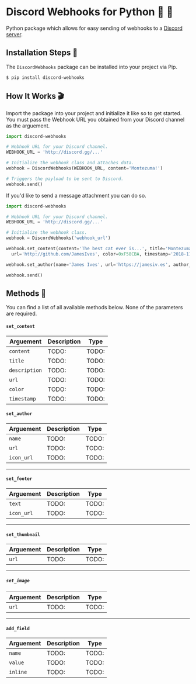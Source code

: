 # Discord Webhooks for Python 🔗 🐍
Python package which allows for easy sending of webhooks to a [Discord server](https://discordapp.com/).

## Installation Steps 💽
The `DiscordWebhooks` package can be installed into your project via Pip.

```
$ pip install discord-webhooks
```

## How It Works 🎬

Import the package into your project and initialize it like so to get started. You must pass the Webhook URL you obtained from your Discord channel as the arguement. 

```python
import discord-webhooks

# Webhook URL for your Discord channel.
WEBHOOK_URL = 'http://discord.gg/...'

# Initialize the webhook class and attaches data.
webhook = DiscordWebhooks(WEBHOOK_URL, content='Montezuma!')

# Triggers the payload to be sent to Discord.
webhook.send()

```

If you'd like to send a message attachment you can do so.


```python
import discord-webhooks

# Webhook URL for your Discord channel.
WEBHOOK_URL = 'http://discord.gg/...'

# Initialize the webhook class.
webhook = DiscordWebhooks('webhook_url')

webhook.set_content(content='The best cat ever is...', title='Montezuma!', description='Seriously!', \
  url='http://github.com/JamesIves', color=0xF58CBA, timestamp='2018-11-09T04:10:42.039Z')

webhook.set_author(name='James Ives', url='https://jamesiv.es', author_icon='https://jamesiv.es/montezuma.png')

webhook.send()
```

## Methods 📡
You can find a list of all available methods below. None of the parameters are required.

#### `set_content`
| Arguement  | Description | Type |
| ------------- | ------------- | ------------- |
| `content`  | TODO: | TODO: |
| `title`  | TODO: | TODO: |
| `description`  | TODO: | TODO: |
| `url`  | TODO: | TODO: |
| `color`  | TODO: | TODO: |
| `timestamp`  | TODO: | TODO: |


#### `set_author`
| Arguement  | Description | Type |
| ------------- | ------------- | ------------- |
| `name`  | TODO: | TODO: |
| `url`  | TODO: | TODO: |
| `icon_url`  | TODO: | TODO: |

---

#### `set_footer`
| Arguement  | Description | Type |
| ------------- | ------------- | ------------- |
| `text`  | TODO: | TODO: |
| `icon_url`  | TODO: | TODO: |


---

#### `set_thumbnail`
| Arguement  | Description | Type |
| ------------- | ------------- | ------------- |
| `url`  | TODO: | TODO: |

---

##### `set_image`
| Arguement  | Description | Type |
| ------------- | ------------- | ------------- |
| `url`  | TODO: | TODO: |

---

#### `add_field`
| Arguement  | Description | Type |
| ------------- | ------------- | ------------- |
| `name`  | TODO: | TODO: |
| `value`  | TODO: | TODO: |
| `inline`  | TODO: | TODO: |
